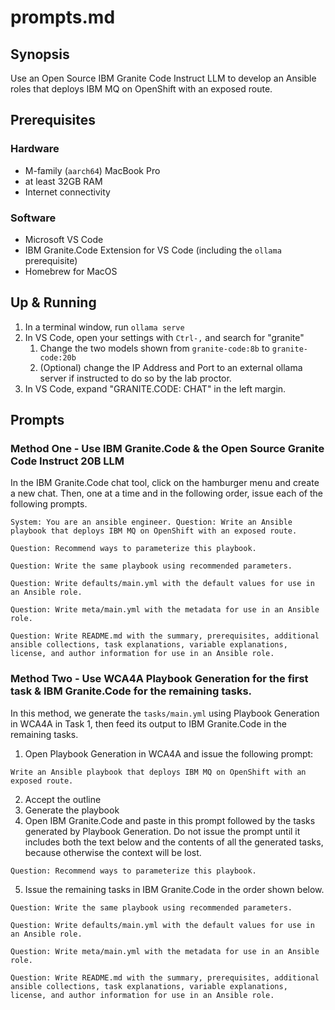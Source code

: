 # prompts.md

## Synopsis

Use an Open Source IBM Granite Code Instruct LLM to develop an Ansible roles that deploys IBM MQ on OpenShift with an exposed route.

## Prerequisites

### Hardware

- M-family (`aarch64`) MacBook Pro
- at least 32GB RAM
- Internet connectivity

### Software

- Microsoft VS Code
- IBM Granite.Code Extension for VS Code (including the `ollama` prerequisite)
- Homebrew for MacOS

## Up & Running

1. In a terminal window, run `ollama serve`
2. In VS Code, open your settings with `Ctrl-,` and search for "granite"
   1. Change the two models shown from `granite-code:8b` to `granite-code:20b`
   2. (Optional) change the IP Address and Port to an external ollama server if instructed to do so by the lab proctor.
3. In VS Code, expand "GRANITE.CODE: CHAT" in the left margin.

## Prompts

### Method One - Use IBM Granite.Code & the Open Source Granite Code Instruct 20B LLM

In the IBM Granite.Code chat tool, click on the hamburger menu and create a new chat. Then, one at a time and in the following order, issue each of the following prompts.

```text
System: You are an ansible engineer. Question: Write an Ansible playbook that deploys IBM MQ on OpenShift with an exposed route.

Question: Recommend ways to parameterize this playbook.

Question: Write the same playbook using recommended parameters.

Question: Write defaults/main.yml with the default values for use in an Ansible role.

Question: Write meta/main.yml with the metadata for use in an Ansible role.

Question: Write README.md with the summary, prerequisites, additional ansible collections, task explanations, variable explanations, license, and author information for use in an Ansible role.
```

### Method Two - Use WCA4A Playbook Generation for the first task & IBM Granite.Code for the remaining tasks.

In this method, we generate the `tasks/main.yml` using Playbook Generation in WCA4A in Task 1, then feed its output to IBM Granite.Code in the remaining tasks.

1. Open Playbook Generation in WCA4A and issue the following prompt:

```text
Write an Ansible playbook that deploys IBM MQ on OpenShift with an exposed route.
```
2. Accept the outline
3. Generate the playbook
4. Open IBM Granite.Code and paste in this prompt followed by the tasks generated by Playbook Generation. Do not issue the prompt until it includes both the text below and the contents of all the generated tasks, because otherwise the context will be lost.

```text
Question: Recommend ways to parameterize this playbook.
```

5. Issue the remaining tasks in IBM Granite.Code in the order shown below.

```text
Question: Write the same playbook using recommended parameters.

Question: Write defaults/main.yml with the default values for use in an Ansible role.

Question: Write meta/main.yml with the metadata for use in an Ansible role.

Question: Write README.md with the summary, prerequisites, additional ansible collections, task explanations, variable explanations, license, and author information for use in an Ansible role.
```
